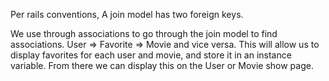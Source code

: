 Per rails conventions, A join model has two foreign keys. 

We use through associations to go through the join model to find associations.
User => Favorite => Movie and vice versa.
This will allow us to display favorites for each user and movie, and store it in an instance variable.
From there we can display this on the User or Movie show page.